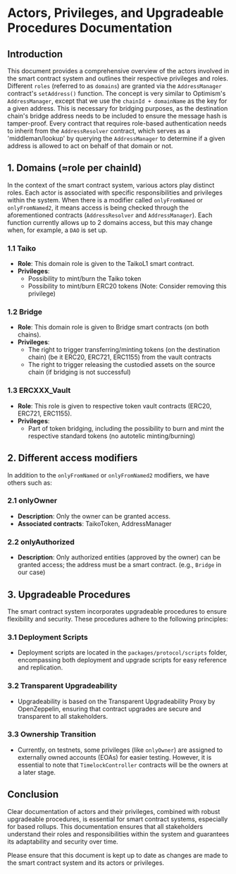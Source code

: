 # Actors, Privileges, and Upgradeable Procedures Documentation

## Introduction

This document provides a comprehensive overview of the actors involved in the smart contract system and outlines their respective privileges and roles. Different `roles` (referred to as `domains`) are granted via the `AddressManager` contract's `setAddress()` function. The concept is very similar to Optimism's `AddressManager`, except that we use the `chainId + domainName` as the key for a given address. This is necessary for bridging purposes, as the destination chain's bridge address needs to be included to ensure the message hash is tamper-proof. Every contract that requires role-based authentication needs to inherit from the `AddressResolver` contract, which serves as a 'middleman/lookup' by querying the `AddressManager` to determine if a given address is allowed to act on behalf of that domain or not.

## 1. Domains (≈role per chainId)

In the context of the smart contract system, various actors play distinct roles. Each actor is associated with specific responsibilities and privileges within the system. When there is a modifier called `onlyFromNamed` or `onlyFromNamed2`, it means access is being checked through the aforementioned contracts (`AddressResolver` and `AddressManager`). Each function currently allows up to 2 domains access, but this may change when, for example, a `DAO` is set up.

### 1.1 Taiko

- **Role**: This domain role is given to the TaikoL1 smart contract.
- **Privileges**:
  - Possibility to mint/burn the Taiko token
  - Possibility to mint/burn ERC20 tokens (Note: Consider removing this privilege)

### 1.2 Bridge

- **Role**: This domain role is given to Bridge smart contracts (on both chains).
- **Privileges**:
  - The right to trigger transferring/minting tokens (on the destination chain) (be it ERC20, ERC721, ERC1155) from the vault contracts
  - The right to trigger releasing the custodied assets on the source chain (if bridging is not successful)

### 1.3 ERCXXX_Vault

- **Role**: This role is given to respective token vault contracts (ERC20, ERC721, ERC1155).
- **Privileges**:
  - Part of token bridging, including the possibility to burn and mint the respective standard tokens (no autotelic minting/burning)

## 2. Different access modifiers

In addition to the `onlyFromNamed` or `onlyFromNamed2` modifiers, we have others such as:

### 2.1 onlyOwner

- **Description**: Only the owner can be granted access.
- **Associated contracts**: TaikoToken, AddressManager

### 2.2 onlyAuthorized

- **Description**: Only authorized entities (approved by the owner) can be granted access; the address must be a smart contract. (e.g., `Bridge` in our case)

## 3. Upgradeable Procedures

The smart contract system incorporates upgradeable procedures to ensure flexibility and security. These procedures adhere to the following principles:

### 3.1 Deployment Scripts

- Deployment scripts are located in the `packages/protocol/scripts` folder, encompassing both deployment and upgrade scripts for easy reference and replication.

### 3.2 Transparent Upgradeability

- Upgradeability is based on the Transparent Upgradeability Proxy by OpenZeppelin, ensuring that contract upgrades are secure and transparent to all stakeholders.

### 3.3 Ownership Transition

- Currently, on testnets, some privileges (like `onlyOwner`) are assigned to externally owned accounts (EOAs) for easier testing. However, it is essential to note that `TimelockController` contracts will be the owners at a later stage.

## Conclusion

Clear documentation of actors and their privileges, combined with robust upgradeable procedures, is essential for smart contract systems, especially for based rollups. This documentation ensures that all stakeholders understand their roles and responsibilities within the system and guarantees its adaptability and security over time.

Please ensure that this document is kept up to date as changes are made to the smart contract system and its actors or privileges.
